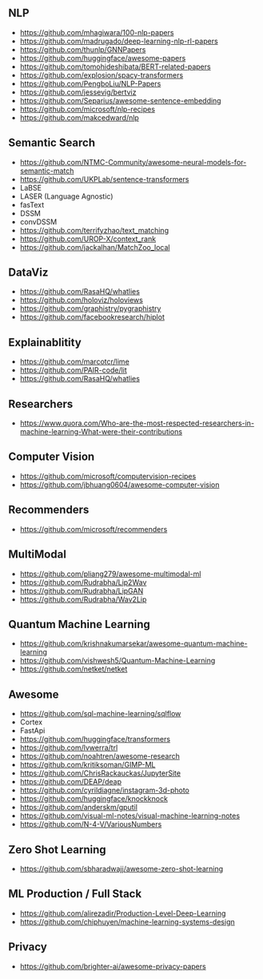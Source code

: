  ## NLP 

 - https://github.com/mhagiwara/100-nlp-papers
 - https://github.com/madrugado/deep-learning-nlp-rl-papers
 - https://github.com/thunlp/GNNPapers
 - https://github.com/huggingface/awesome-papers
 - https://github.com/tomohideshibata/BERT-related-papers
 - https://github.com/explosion/spacy-transformers
 - https://github.com/PengboLiu/NLP-Papers
 - https://github.com/jessevig/bertviz
 - https://github.com/Separius/awesome-sentence-embedding
 - https://github.com/microsoft/nlp-recipes
 - https://github.com/makcedward/nlp

## Semantic Search
- https://github.com/NTMC-Community/awesome-neural-models-for-semantic-match
- https://github.com/UKPLab/sentence-transformers
- LaBSE
- LASER (Language Agnostic)
- fasText
- DSSM
- convDSSM
- https://github.com/terrifyzhao/text_matching
- https://github.com/UROP-X/context_rank
- https://github.com/jackalhan/MatchZoo_local


## DataViz
- https://github.com/RasaHQ/whatlies
- https://github.com/holoviz/holoviews
- https://github.com/graphistry/pygraphistry
- https://github.com/facebookresearch/hiplot

## Explainablitity
- https://github.com/marcotcr/lime
- https://github.com/PAIR-code/lit
- https://github.com/RasaHQ/whatlies

  
## Researchers
- https://www.quora.com/Who-are-the-most-respected-researchers-in-machine-learning-What-were-their-contributions

## Computer Vision
- https://github.com/microsoft/computervision-recipes
- https://github.com/jbhuang0604/awesome-computer-vision

## Recommenders 
- https://github.com/microsoft/recommenders

## MultiModal
- https://github.com/pliang279/awesome-multimodal-ml
- https://github.com/Rudrabha/Lip2Wav
- https://github.com/Rudrabha/LipGAN
- https://github.com/Rudrabha/Wav2Lip

## Quantum Machine Learning 
- https://github.com/krishnakumarsekar/awesome-quantum-machine-learning
- https://github.com/vishwesh5/Quantum-Machine-Learning
- https://github.com/netket/netket


## Awesome
- https://github.com/sql-machine-learning/sqlflow
- Cortex
- FastApi
- https://github.com/huggingface/transformers
- https://github.com/lvwerra/trl
- https://github.com/noahtren/awesome-research
- https://github.com/kritiksoman/GIMP-ML
- https://github.com/ChrisRackauckas/JupyterSite
- https://github.com/DEAP/deap
- https://github.com/cyrildiagne/instagram-3d-photo
- https://github.com/huggingface/knockknock
- https://github.com/anderskm/gputil 
- https://github.com/visual-ml-notes/visual-machine-learning-notes
- https://github.com/N-4-V/VariousNumbers
## Zero Shot Learning
- https://github.com/sbharadwajj/awesome-zero-shot-learning


## ML Production / Full Stack
- https://github.com/alirezadir/Production-Level-Deep-Learning
- https://github.com/chiphuyen/machine-learning-systems-design

## Privacy
- https://github.com/brighter-ai/awesome-privacy-papers
